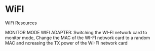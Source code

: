 # WiFI
WiFi Resources

MONITOR MODE WIFI ADAPTER:
Switching the WI-FI network card to monitor mode, Change the MAC of the WI-FI network card to a random MAC and ncreasing the TX power of the WI-FI network card
